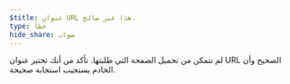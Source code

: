 ```yaml
---
$title: عنوان URL هذا غير صالح.
type: خطأ
hide_share: صواب
---
```


لم نتمكن من تحميل الصفحة التي طلبتها. تأكد من أنك تختبر عنوان URL الصحيح وأن الخادم يستجيب استجابة صحيحة.
